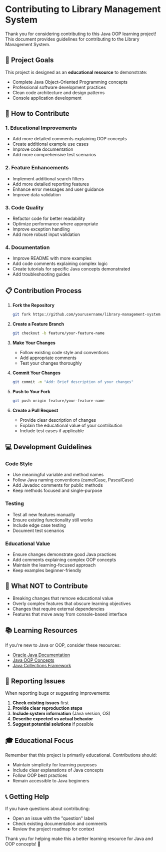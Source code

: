 # Contributing to Library Management System

Thank you for considering contributing to this Java OOP learning project! This document provides guidelines for contributing to the Library Management System.

## 🎯 Project Goals

This project is designed as an **educational resource** to demonstrate:
- Complete Java Object-Oriented Programming concepts
- Professional software development practices
- Clean code architecture and design patterns
- Console application development

## 🤝 How to Contribute

### 1. **Educational Improvements**
- Add more detailed comments explaining OOP concepts
- Create additional example use cases
- Improve code documentation
- Add more comprehensive test scenarios

### 2. **Feature Enhancements**
- Implement additional search filters
- Add more detailed reporting features
- Enhance error messages and user guidance
- Improve data validation

### 3. **Code Quality**
- Refactor code for better readability
- Optimize performance where appropriate
- Improve exception handling
- Add more robust input validation

### 4. **Documentation**
- Improve README with more examples
- Add code comments explaining complex logic
- Create tutorials for specific Java concepts demonstrated
- Add troubleshooting guides

## 📋 Contribution Process

1. **Fork the Repository**
   ```bash
   git fork https://github.com/yourusername/library-management-system
   ```

2. **Create a Feature Branch**
   ```bash
   git checkout -b feature/your-feature-name
   ```

3. **Make Your Changes**
   - Follow existing code style and conventions
   - Add appropriate comments
   - Test your changes thoroughly

4. **Commit Your Changes**
   ```bash
   git commit -m "Add: Brief description of your changes"
   ```

5. **Push to Your Fork**
   ```bash
   git push origin feature/your-feature-name
   ```

6. **Create a Pull Request**
   - Provide clear description of changes
   - Explain the educational value of your contribution
   - Include test cases if applicable

## 💻 Development Guidelines

### **Code Style**
- Use meaningful variable and method names
- Follow Java naming conventions (camelCase, PascalCase)
- Add Javadoc comments for public methods
- Keep methods focused and single-purpose

### **Testing**
- Test all new features manually
- Ensure existing functionality still works
- Include edge case testing
- Document test scenarios

### **Educational Value**
- Ensure changes demonstrate good Java practices
- Add comments explaining complex OOP concepts
- Maintain the learning-focused approach
- Keep examples beginner-friendly

## 🚫 What NOT to Contribute

- Breaking changes that remove educational value
- Overly complex features that obscure learning objectives
- Changes that require external dependencies
- Features that move away from console-based interface

## 📚 Learning Resources

If you're new to Java or OOP, consider these resources:
- [Oracle Java Documentation](https://docs.oracle.com/javase/)
- [Java OOP Concepts](https://docs.oracle.com/javase/tutorial/java/concepts/)
- [Java Collections Framework](https://docs.oracle.com/javase/tutorial/collections/)

## 🐛 Reporting Issues

When reporting bugs or suggesting improvements:

1. **Check existing issues** first
2. **Provide clear reproduction steps**
3. **Include system information** (Java version, OS)
4. **Describe expected vs actual behavior**
5. **Suggest potential solutions** if possible

## 🎓 Educational Focus

Remember that this project is primarily educational. Contributions should:
- Maintain simplicity for learning purposes
- Include clear explanations of Java concepts
- Follow OOP best practices
- Remain accessible to Java beginners

## 📞 Getting Help

If you have questions about contributing:
- Open an issue with the "question" label
- Check existing documentation and comments
- Review the project roadmap for context

Thank you for helping make this a better learning resource for Java and OOP concepts! 🚀